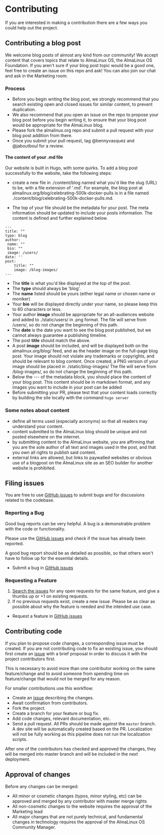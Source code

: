 # Contributing

If you are interested in making a contribution there are a few ways you could help out the project.

## Contributing a blog post

We welcome blog posts of almost any kind from our community! We accept content that covers topics that relate to AlmaLinux OS, the AlmaLinux OS Foundation. If you aren't sure if your blog post topic would be a good one, feel free to create an issue on this repo and ask! You can also join our chat and ask in the Marketing room. 

### Process

- Before you begin writing the blog post, we strongly recommend that you search existing open and closed issues for similar content, to prevent duplication. 
- We also recommend that you open an issue on the repo to propose your blog post before you begin writing it, to ensure that your blog post would be appropriate for the AlmaLinux blog.
- Please fork the almalinux.org repo and submit a pull request with your blog post addition from there. 
- Once you submit your pull request, tag @bennyvasquez and @jaboutboul for a review. 

#### The content of your .md file

Our website is built in Hugo, with some quirks. To add a blog post successfully to the website, take the following steps:

- create a new file in ./content/blog named what you'd like the slug (URL) to be, with a file extension of '.md'. For example, the blog post at almalinux.org/blog/celebrating-500k-docker-pulls is in a file named ./content/blog/celebrating-500k-docker-pulls.md.

- The top of your file should be the metadata for your post. The meta information should be updated to include your posts information. The content is defined and further explained below.

```
---
title: ""
type: blog
author: 
 name: ""
 bio: ""
 image: /users/
date: ''
post:
	title: ""
	image: /blog-images/
---
```

- The **title** is what you'd like displayed at the top of the post.
- The **type** should always be 'blog'.  
- The **name** listed should be yours (either legal name or chosen name or moniker) 
- Your **bio** will be displayed directly under your name, so please keep this to 60 characters or less. 
- Your author **image** should be appropriate for an all-audiences website and added to ./static/users/ in .png format. The file will serve from /users/, so do not change the beginning of this path. 
- The **date** is the date you want to see the blog post published, but we cannot always guarantee a publishing timeline. 
- The post **title** should match the above.
- A post **image** should be included, and will be displayed both on the almalinux.org/blog/ feed, and as the header image on the full-page blog post. Your image should not violate any trademarks or copyrights, and should be relevant to blog content. Once created, a PNG version of your image should be placed in ./static/blog-images/ The file will serve from /blog-images/, so do not change the beginning of this path. 
- Below the --- of the metadata block, you should place the content of your blog post. This content should be in markdown format, and any images you want to include in your post can be added 
- Before submitting your PR, please test that your content loads correctly by building the site locally with the command `hugo server`


### Some notes about content

- define all terms used (especially acronyms) so that all readers may understand your content. 
- content submitted to the AlmaLinux blog should be unique and not posted elsewhere on the internet.
- by submitting content to the AlmaLinux website, you are affirming that you are the sole author of all text and images used in the post, and that you own all rights to publish said content.
- external links are allowed, but links to paywalled websites or obvious use of a blogpost on the AlmaLinux site as an SEO builder for another website is prohibited.

## Filing issues

You are free to use [GitHub issues](https://github.com/AlmaLinux/almalinux.org/issues) to submit bugs and for discussions related to the codebase.

### Reporting a Bug

Good bug reports can be very helpful. A bug is a demonstrable problem with the code or functionality.

Please use the [GitHub issues](https://github.com/AlmaLinux/almalinux.org/issues) and check if the issue has already been reported.

A good bug report should be as detailed as possible, so that others won't have to follow up for the essential details.

- Submit a bug in [GitHub issues](https://github.com/AlmaLinux/almalinux.org/issues)

### Requesting a Feature

1. [Search the issues](https://github.com/AlmaLinux/almalinux.org/issues) for any open requests for the same feature, and give a thumbs up or +1 on existing requests.
1. If no previous requests exist, create a new issue. Please be as clear as possible about why the feature is needed and the intended use case.

- Request a feature in [GitHub issues](https://github.com/AlmaLinux/almalinux.org/issues)

## Contributing code

If you plan to propose code changes, a corresponding issue must be created. If you are not contributing code to fix an existing issue, you should first create an [issue](https://github.com/AlmaLinux/almalinux.org/issues) with a brief proposal in order to discuss it with the project contributors first.

This is necessary to avoid more than one contributor working on the same feature/change and to avoid someone from spending time on feature/change that would not be merged for any reason.

For smaller contributions use this workflow:

* Create an [issue](https://github.com/AlmaLinux/almalinux.org/issues) describing the changes.
* Await confirmation from contributors.
* Fork the project.
* Create a branch for your feature or bug fix.
* Add code changes, relevant documentation, etc.
* Send a pull request.  All PRs should be made against the `master` branch.  A dev site will be automatically created based on the PR.  Localization will not be fully working as this pipeline does not run the localization scripts.

After one of the contributors has checked and approved the changes, they will be merged into master branch and will be included in the next deployment.

## Approval of changes

Before any changes can be merged:

- All minor or cosmetic changes (typos, minor styling, etc) can be approved and merged by any contributor with master merge rights
- All non-cosmetic changes to the website requires the approval of the Marketing lead
- All major changes that are not purely technical, and fundamental changes in technology requires the approval of the AlmaLinux OS Community Manager.
